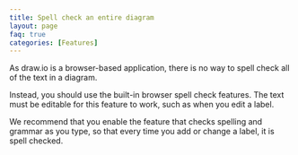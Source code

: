 ```yaml
---
title: Spell check an entire diagram
layout: page
faq: true
categories: [Features]
---
```

As draw.io is a browser-based application, there is no way to spell check all of the text in a diagram.

Instead, you should use the built-in browser spell check features. The text must be editable for this feature to work, such as when you edit a label.

We recommend that you enable the feature that checks spelling and grammar as you type, so that every time you add or change a label, it is spell checked.

